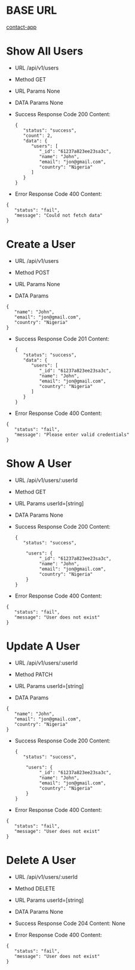 # BASE URL

[contact-app](https://desolate-forest-56369.herokuapp.com/api/v1/user/6095cbc103c1b32164f1347a)

# Show All Users

- URL
  /api/v1/users

- Method
  GET

- URL Params
  None

- DATA Params
  None

- Success Response
  Code 200
  Content:

  ```
  {
     "status": "success",
     "count": 2,
     "data": {
        "users": [
           "_id": "61237a823ee23sa3c",
           "name": "John",
           "email": "jon@gmail.com",
           "country": "Nigeria"
        ]
     }
  }
  ```

- Error Response
  Code 400
  Content:

```
{
   "status": "fail",
   "message": "Could not fetch data"
}
```

# Create a User

- URL
  /api/v1/users

- Method
  POST

- URL Params
  None

- DATA Params

```
{
   "name": "John",
   "email": "jon@gmail.com",
   "country": "Nigeria"
}
```

- Success Response
  Code 201
  Content:

  ```
  {
     "status": "success",
     "data": {
        "users": [
           "_id": "61237a823ee23sa3c",
           "name": "John",
           "email": "jon@gmail.com",
           "country": "Nigeria"
        ]
     }
  }
  ```

- Error Response
  Code 400
  Content:

```
{
   "status": "fail",
   "message": "Please enter valid credentials"
}
```

# Show A User

- URL
  /api/v1/users/:userId

- Method
  GET

- URL Params
  userId=[string]

- DATA Params
  None

- Success Response
  Code 200
  Content:

  ```
  {
     "status": "success",

      "users": {
           "_id": "61237a823ee23sa3c",
           "name": "John",
           "email": "jon@gmail.com",
           "country": "Nigeria"
      }
  }
  ```

- Error Response
  Code 400
  Content:

```
{
   "status": "fail",
   "message": "User does not exist"
}
```

# Update A User

- URL
  /api/v1/users/:userId

- Method
  PATCH

- URL Params
  userId=[string]

- DATA Params

```
{
   "name": "John",
   "email": "jon@gmail.com",
   "country": "Nigeria"
}
```

- Success Response
  Code 200
  Content:

  ```
  {
     "status": "success",

      "users": {
           "_id": "61237a823ee23sa3c",
           "name": "John",
           "email": "jon@gmail.com",
           "country": "Nigeria"
      }
  }
  ```

- Error Response
  Code 400
  Content:

```
{
   "status": "fail",
   "message": "User does not exist"
}
```

# Delete A User

- URL
  /api/v1/users/:userId

- Method
  DELETE

- URL Params
  userId=[string]

- DATA Params
  None

- Success Response
  Code 204
  Content:
  None

- Error Response
  Code 400
  Content:

```
{
   "status": "fail",
   "message": "User does not exist"
}
```
